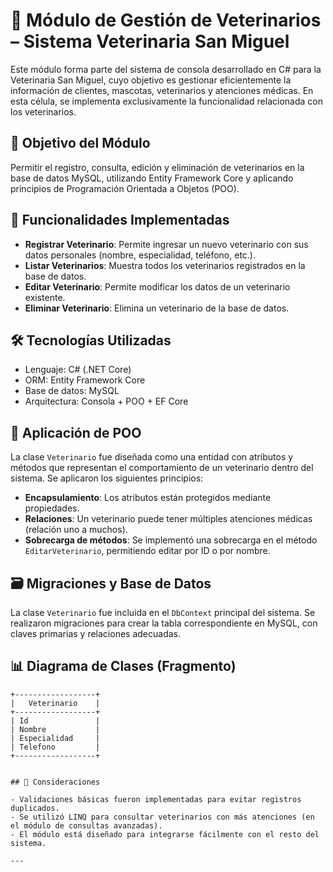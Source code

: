 
# 🐾 Módulo de Gestión de Veterinarios – Sistema Veterinaria San Miguel

Este módulo forma parte del sistema de consola desarrollado en C# para la Veterinaria San Miguel, cuyo objetivo es gestionar eficientemente la información de clientes, mascotas, veterinarios y atenciones médicas. En esta célula, se implementa exclusivamente la funcionalidad relacionada con los veterinarios.

## 🎯 Objetivo del Módulo

Permitir el registro, consulta, edición y eliminación de veterinarios en la base de datos MySQL, utilizando Entity Framework Core y aplicando principios de Programación Orientada a Objetos (POO).

## 🧩 Funcionalidades Implementadas

- **Registrar Veterinario**: Permite ingresar un nuevo veterinario con sus datos personales (nombre, especialidad, teléfono, etc.).
- **Listar Veterinarios**: Muestra todos los veterinarios registrados en la base de datos.
- **Editar Veterinario**: Permite modificar los datos de un veterinario existente.
- **Eliminar Veterinario**: Elimina un veterinario de la base de datos.

## 🛠️ Tecnologías Utilizadas

- Lenguaje: C# (.NET Core)
- ORM: Entity Framework Core
- Base de datos: MySQL
- Arquitectura: Consola + POO + EF Core

## 🧠 Aplicación de POO

La clase `Veterinario` fue diseñada como una entidad con atributos y métodos que representan el comportamiento de un veterinario dentro del sistema. Se aplicaron los siguientes principios:

- **Encapsulamiento**: Los atributos están protegidos mediante propiedades.
- **Relaciones**: Un veterinario puede tener múltiples atenciones médicas (relación uno a muchos).
- **Sobrecarga de métodos**: Se implementó una sobrecarga en el método `EditarVeterinario`, permitiendo editar por ID o por nombre.


## 🗃️ Migraciones y Base de Datos

La clase `Veterinario` fue incluida en el `DbContext` principal del sistema. Se realizaron migraciones para crear la tabla correspondiente en MySQL, con claves primarias y relaciones adecuadas.

## 📊 Diagrama de Clases (Fragmento)

```plaintext
+------------------+
|   Veterinario    |
+------------------+
| Id               |
| Nombre           |
| Especialidad     |
| Telefono         |
+------------------+


## 📌 Consideraciones

- Validaciones básicas fueron implementadas para evitar registros duplicados.
- Se utilizó LINQ para consultar veterinarios con más atenciones (en el módulo de consultas avanzadas).
- El módulo está diseñado para integrarse fácilmente con el resto del sistema.

---
